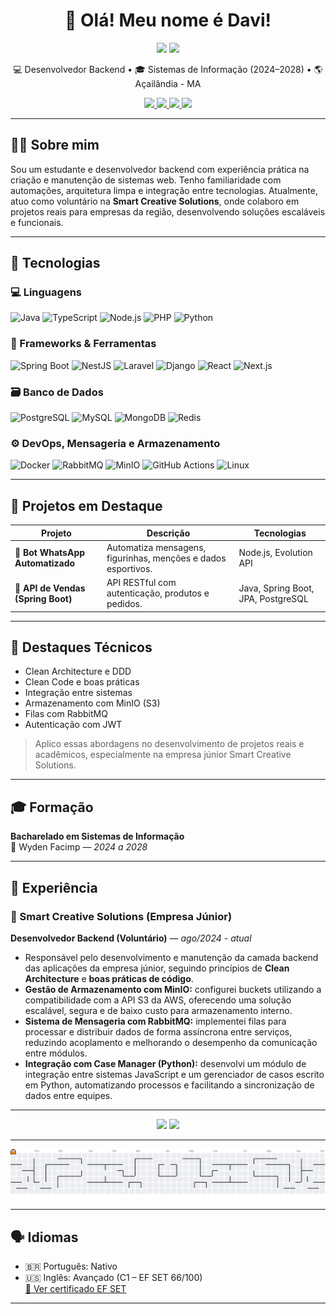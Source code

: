 <h1 align="center">👋 Olá! Meu nome é Davi!</h1>

<p align="center">
  <a href="./README.md"><img src="https://img.shields.io/badge/Currently%20in-Português-green?style=for-the-badge"></a>
  <a href="./README.en.md"><img src="https://img.shields.io/badge/Read%20in-English-blue?style=for-the-badge"></a>
</p>

<p align="center">
  💻 Desenvolvedor Backend • 🎓 Sistemas de Informação (2024–2028) • 🌎 Açailândia - MA
</p>

<p align="center">
  <a href="mailto:davisamarciel@gmail.com">
    <img src="https://img.shields.io/badge/Email-davisamarciel@gmail.com-D14836?style=for-the-badge&logo=gmail&logoColor=white" />
  </a>
  <a href="https://linkedin.com/in/davi-sá-marciel-0a23622bb">
    <img src="https://img.shields.io/badge/LinkedIn-Perfil-0A66C2?style=for-the-badge&logo=linkedin&logoColor=white" />
  </a>
  <a href="https://github.com/davismarciel">
    <img src="https://img.shields.io/badge/GitHub-davismarciel-181717?style=for-the-badge&logo=github&logoColor=white" />
  </a>
  <a href="https://docs.google.com/document/d/18A1cl3Dnk2_IKZhdY527Y4IG21IrxCbQLXh9ebo2VXE/export?format=pdf" target="_blank">
    <img src="https://img.shields.io/badge/Baixar%20Currículo-PDF-red?style=for-the-badge&logo=adobeacrobatreader&logoColor=white" />
  </a>
</p>

---

## 🧑‍💻 Sobre mim

Sou um estudante e desenvolvedor backend com experiência prática na criação e manutenção de sistemas web. Tenho familiaridade com automações, arquitetura limpa e integração entre tecnologias. Atualmente, atuo como voluntário na **Smart Creative Solutions**, onde colaboro em projetos reais para empresas da região, desenvolvendo soluções escaláveis e funcionais.

---

## 🚀 Tecnologias

### 💻 Linguagens

![Java](https://img.shields.io/badge/Java-007396?style=for-the-badge&logo=java&logoColor=white)
![TypeScript](https://img.shields.io/badge/TypeScript-3178C6?style=for-the-badge&logo=typescript&logoColor=white)
![Node.js](https://img.shields.io/badge/Node.js-339933?style=for-the-badge&logo=node.js&logoColor=white)
![PHP](https://img.shields.io/badge/PHP-777BB4?style=for-the-badge&logo=php&logoColor=white)
![Python](https://img.shields.io/badge/Python-3776AB?style=for-the-badge&logo=python&logoColor=white)

### 🧰 Frameworks & Ferramentas

![Spring Boot](https://img.shields.io/badge/Spring_Boot-6DB33F?style=for-the-badge&logo=spring-boot&logoColor=white)
![NestJS](https://img.shields.io/badge/NestJS-E0234E?style=for-the-badge&logo=nestjs&logoColor=white)
![Laravel](https://img.shields.io/badge/Laravel-FF2D20?style=for-the-badge&logo=laravel&logoColor=white)
![Django](https://img.shields.io/badge/Django-092E20?style=for-the-badge&logo=django&logoColor=white)
![React](https://img.shields.io/badge/React-20232A?style=for-the-badge&logo=react&logoColor=61DAFB)
![Next.js](https://img.shields.io/badge/Next.js-000?style=for-the-badge&logo=nextdotjs&logoColor=white)

### 🗃️ Banco de Dados

![PostgreSQL](https://img.shields.io/badge/PostgreSQL-336791?style=for-the-badge&logo=postgresql&logoColor=white)
![MySQL](https://img.shields.io/badge/MySQL-00758F?style=for-the-badge&logo=mysql&logoColor=white)
![MongoDB](https://img.shields.io/badge/MongoDB-47A248?style=for-the-badge&logo=mongodb&logoColor=white)
![Redis](https://img.shields.io/badge/Redis-DC382D?style=for-the-badge&logo=redis&logoColor=white)

### ⚙️ DevOps, Mensageria e Armazenamento

![Docker](https://img.shields.io/badge/Docker-2496ED?style=for-the-badge&logo=docker&logoColor=white)
![RabbitMQ](https://img.shields.io/badge/RabbitMQ-FF6600?style=for-the-badge&logo=rabbitmq&logoColor=white)
![MinIO](https://img.shields.io/badge/MinIO-C60000?style=for-the-badge&logo=min.io&logoColor=white)
![GitHub Actions](https://img.shields.io/badge/GitHub%20Actions-2088FF?style=for-the-badge&logo=githubactions&logoColor=white)
![Linux](https://img.shields.io/badge/Linux-FCC624?style=for-the-badge&logo=linux&logoColor=black)

---

## 📂 Projetos em Destaque

| Projeto                            | Descrição                                                     | Tecnologias                        |
| ---------------------------------- | ------------------------------------------------------------- | ---------------------------------- |
| 🔹 **Bot WhatsApp Automatizado**   | Automatiza mensagens, figurinhas, menções e dados esportivos. | Node.js, Evolution API             |
| 🔹 **API de Vendas (Spring Boot)** | API RESTful com autenticação, produtos e pedidos.             | Java, Spring Boot, JPA, PostgreSQL |

---

## 🧠 Destaques Técnicos

- Clean Architecture e DDD
- Clean Code e boas práticas
- Integração entre sistemas
- Armazenamento com MinIO (S3)
- Filas com RabbitMQ
- Autenticação com JWT

> Aplico essas abordagens no desenvolvimento de projetos reais e acadêmicos, especialmente na empresa júnior Smart Creative Solutions.

---

## 🎓 Formação

**Bacharelado em Sistemas de Informação**  
📍 Wyden Facimp — _2024 a 2028_

---

## 🏢 Experiência

### 💼 Smart Creative Solutions (Empresa Júnior)

**Desenvolvedor Backend (Voluntário)** — _ago/2024 - atual_

- Responsável pelo desenvolvimento e manutenção da camada backend das aplicações da empresa júnior, seguindo princípios de **Clean Architecture** e **boas práticas de código**.
- **Gestão de Armazenamento com MinIO:** configurei buckets utilizando a compatibilidade com a API S3 da AWS, oferecendo uma solução escalável, segura e de baixo custo para armazenamento interno.
- **Sistema de Mensageria com RabbitMQ:** implementei filas para processar e distribuir dados de forma assíncrona entre serviços, reduzindo acoplamento e melhorando o desempenho da comunicação entre módulos.
- **Integração com Case Manager (Python):** desenvolvi um módulo de integração entre sistemas JavaScript e um gerenciador de casos escrito em Python, automatizando processos e facilitando a sincronização de dados entre equipes.

---

<div align="center">
  <img src="https://streak-stats.demolab.com?user=davismarciel&theme=dracula&hide_border=false" height="150" />
  <img src="https://github-profile-trophy.vercel.app/?username=davismarciel&theme=dracula&row=1&no-frame=true&margin-w=8" height="150" />
</div>

---

<picture>
  <source media="(prefers-color-scheme: dark)" srcset="https://raw.githubusercontent.com/davismarciel/davismarciel/output/pacman-contribution-graph-dark.svg">
  <source media="(prefers-color-scheme: light)" srcset="https://raw.githubusercontent.com/davismarciel/davismarciel/output/pacman-contribution-graph.svg">
  <img alt="pacman contribution graph" src="https://raw.githubusercontent.com/davismarciel/davismarciel/output/pacman-contribution-graph.svg">
</picture>

---

## 🗣️ Idiomas

- 🇧🇷 Português: Nativo
- 🇺🇸 Inglês: Avançado (C1 – EF SET 66/100)  
  [📄 Ver certificado EF SET](https://cert.efset.org/BQGrah)

---
